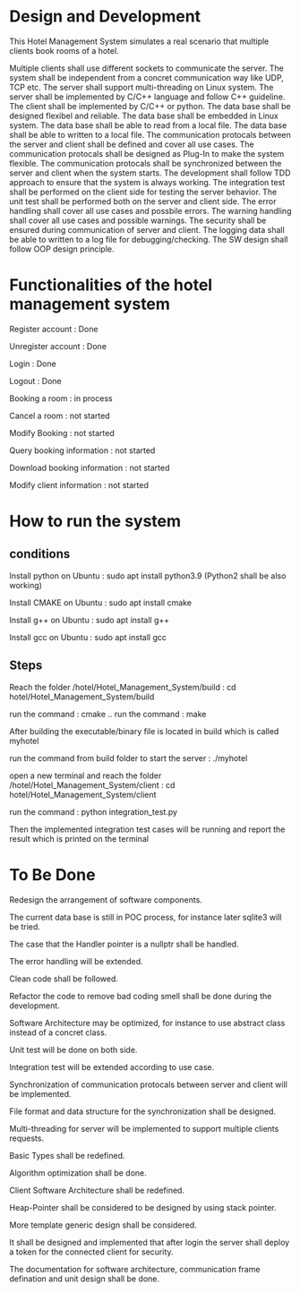 # Design and Development
This Hotel Management System simulates a real scenario that multiple clients book rooms of a hotel.

Multiple clients shall use different sockets to communicate the server.
The system shall be independent from a concret communication way like UDP, TCP etc.
The server shall support multi-threading on Linux system.
The server shall be implemented by C/C++ language and follow C++ guideline.
The client shall be implemented by C/C++ or python.
The data base shall be designed flexibel and reliable.
The data base shall be embedded in Linux system.
The data base shall be able to read from a local file.
The data base shall be able to written to a local file.
The communication protocals between the server and client shall be defined and cover all use cases.
The communication protocals shall be designed as Plug-In to make the system flexible.
The communication protocals shall be synchronized between the server and client when the system starts.
The development shall follow TDD approach to ensure that the system is always working.
The integration test shall be performed on the client side for testing the server behavior.
The unit test shall be performed both on the server and client side.
The error handling shall cover all use cases and possbile errors.
The warning handling shall cover all use cases and possible warnings.
The security shall be ensured during communication of server and client.
The logging data shall be able to written to a log file for debugging/checking.
The SW design shall follow OOP design principle.


# Functionalities of the hotel management system

Register account : Done

Unregister account : Done

Login : Done

Logout : Done

Booking a room : in process

Cancel a room : not started

Modify Booking : not started

Query booking information : not started

Download booking information : not started

Modify client information : not started

# How to run the system

## conditions

Install python on Ubuntu : sudo apt install python3.9  (Python2 shall be also working)

Install CMAKE on Ubuntu : sudo apt install cmake

Install g++ on Ubuntu : sudo apt install g++ 

Install gcc on Ubuntu : sudo apt install gcc

## Steps

Reach the folder /hotel/Hotel_Management_System/build : cd hotel/Hotel_Management_System/build

run the command : cmake ..
run the command : make

After building the executable/binary file is located in build which is called myhotel

run the command from build folder to start the server : ./myhotel

open a new terminal and reach the folder /hotel/Hotel_Management_System/client : cd hotel/Hotel_Management_System/client

run the command : python integration_test.py

Then the implemented integration test cases will be running and report the result which is printed on the terminal

# To Be Done

Redesign the arrangement of software components.

The current data base is still in POC process, for instance later sqlite3 will be tried.

The case that the Handler pointer is a nullptr shall be handled.

The error handling will be extended.

Clean code shall be followed.

Refactor the code to remove bad coding smell shall be done during the development.

Software Architecture may be optimized, for instance to use abstract class instead of a concret class.

Unit test will be done on both side.

Integration test will be extended according to use case.

Synchronization of communication protocals between server and client will be implemented.

File format and data structure for the synchronization shall be designed.

Multi-threading for server will be implemented to support multiple clients requests.

Basic Types shall be redefined.

Algorithm optimization shall be done.

Client Software Architecture shall be redefined.

Heap-Pointer shall be considered to be designed by using stack pointer.

More template generic design shall be considered.

It shall be designed and implemented that after login the server shall deploy a token for the connected client for security.

The documentation for software architecture, communication frame defination and unit design shall be done.
